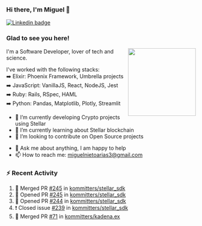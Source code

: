 ### Hi there, I'm Miguel 👋

<a href="https://linkedin.com/in/miguelnietoa/" target="_blank" rel="noopener noreferrer">
  <img src="https://img.shields.io/badge/-LinkedIn-0e76a8?style=flat-square&logo=Linkedin&logoColor=white" alt="Linkedin badge">
</a>
<!-- [![Website Badge](https://img.shields.io/badge/Website-3b5998?style=flat-square&logo=google-chrome&logoColor=white)](#notavailablenow#) 

<img src="https://i.imgur.com/tbrLrt5.gif" width=400 alt="Coding GIF" align="right"/>
-->


### Glad to see you here!
<a href="https://github.com/miguelnietoa"><img src="https://github-readme-stats.vercel.app/api?username=miguelnietoa&show_icons=true&hide_border=true&count_private=true&include_all_commits=true&theme=tokyonight" height="180em" align="right"/></a>
I'm a Software Developer, lover of tech and science. 

I've worked with the following stacks:\
➡️ Elixir: Phoenix Framework, Umbrella projects\
➡️ JavaScript: VanillaJS, React, NodeJS, Jest\
➡️ Ruby: Rails, RSpec, HAML\
➡️ Python: Pandas, Matplotlib, Plotly, Streamlit

- 🔭 I’m currently developing Crypto projects using Stellar
- 🌱 I’m currently learning about Stellar blockchain
- 👯 I’m looking to contribute on Open Source projects
<!-- 
- 😄 I just finished a Machine Learning course! 
- 🤔 I’m looking for help with ...
-->
- 💬 Ask me about anything, I am happy to help
- 📫 How to reach me: miguelnietoarias3@gmail.com

### ⚡ Recent Activity

<!--START_SECTION:activity-->
1. 🎉 Merged PR [#245](https://github.com/kommitters/stellar_sdk/pull/245) in [kommitters/stellar_sdk](https://github.com/kommitters/stellar_sdk)
2. 💪 Opened PR [#245](https://github.com/kommitters/stellar_sdk/pull/245) in [kommitters/stellar_sdk](https://github.com/kommitters/stellar_sdk)
3. 💪 Opened PR [#244](https://github.com/kommitters/stellar_sdk/pull/244) in [kommitters/stellar_sdk](https://github.com/kommitters/stellar_sdk)
4. ❗️ Closed issue [#239](https://github.com/kommitters/stellar_sdk/issues/239) in [kommitters/stellar_sdk](https://github.com/kommitters/stellar_sdk)
5. 🎉 Merged PR [#71](https://github.com/kommitters/kadena.ex/pull/71) in [kommitters/kadena.ex](https://github.com/kommitters/kadena.ex)
<!--END_SECTION:activity-->
